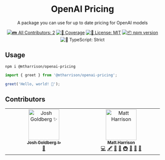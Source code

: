 <h1 align="center">OpenAI Pricing</h1>

<p align="center">A package you can use for up to date pricing for OpenAI models</p>

<p align="center">
	<!-- prettier-ignore-start -->
	<!-- ALL-CONTRIBUTORS-BADGE:START - Do not remove or modify this section -->
	<a href="#contributors" target="_blank"><img alt="👪 All Contributors: 2" src="https://img.shields.io/badge/%F0%9F%91%AA_all_contributors-2-21bb42.svg" /></a>
<!-- ALL-CONTRIBUTORS-BADGE:END -->
	<!-- prettier-ignore-end -->
	<a href="https://codecov.io/gh/mtharrison/openai-pricing" target="_blank"><img alt="🧪 Coverage" src="https://img.shields.io/codecov/c/github/mtharrison/openai-pricing?label=%F0%9F%A7%AA%20coverage" /></a>
	<a href="https://github.com/mtharrison/openai-pricing/blob/main/LICENSE.md" target="_blank"><img alt="📝 License: MIT" src="https://img.shields.io/badge/%F0%9F%93%9D_license-MIT-21bb42.svg"></a>
	<a href="http://npmjs.com/package/@mtharrison/openai-pricing"><img alt="📦 npm version" src="https://img.shields.io/npm/v/@mtharrison/openai-pricing?color=21bb42&label=%F0%9F%93%A6%20npm" /></a>
	<img alt="💪 TypeScript: Strict" src="https://img.shields.io/badge/%F0%9F%92%AA_typescript-strict-21bb42.svg" />
</p>

## Usage

```shell
npm i @mtharrison/openai-pricing
```

```ts
import { greet } from '@mtharrison/openai-pricing';

greet('Hello, world! 💖');
```

## Contributors

<!-- spellchecker: disable -->
<!-- ALL-CONTRIBUTORS-LIST:START - Do not remove or modify this section -->
<!-- prettier-ignore-start -->
<!-- markdownlint-disable -->
<table>
  <tbody>
    <tr>
      <td align="center" valign="top" width="14.28%"><a href="http://www.joshuakgoldberg.com/"><img src="https://avatars.githubusercontent.com/u/3335181?v=4?s=100" width="100px;" alt="Josh Goldberg ✨"/><br /><sub><b>Josh Goldberg ✨</b></sub></a><br /><a href="#tool-JoshuaKGoldberg" title="Tools">🔧</a></td>
      <td align="center" valign="top" width="14.28%"><a href="http://matt-harrison.com/"><img src="https://avatars.githubusercontent.com/u/916064?v=4?s=100" width="100px;" alt="Matt Harrison"/><br /><sub><b>Matt Harrison</b></sub></a><br /><a href="https://github.com/mtharrison/openai-pricing/commits?author=mtharrison" title="Code">💻</a> <a href="#content-mtharrison" title="Content">🖋</a> <a href="https://github.com/mtharrison/openai-pricing/commits?author=mtharrison" title="Documentation">📖</a> <a href="#ideas-mtharrison" title="Ideas, Planning, & Feedback">🤔</a> <a href="#infra-mtharrison" title="Infrastructure (Hosting, Build-Tools, etc)">🚇</a> <a href="#maintenance-mtharrison" title="Maintenance">🚧</a> <a href="#projectManagement-mtharrison" title="Project Management">📆</a> <a href="#tool-mtharrison" title="Tools">🔧</a></td>
    </tr>
  </tbody>
</table>

<!-- markdownlint-restore -->
<!-- prettier-ignore-end -->

<!-- ALL-CONTRIBUTORS-LIST:END -->
<!-- spellchecker: enable -->
